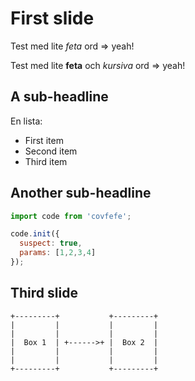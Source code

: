 # First slide

Test med lite *feta* ord => yeah!


Test med lite **feta** och *kursiva* ord => yeah!

## A sub-headline

En lista: 

  - First item
  - Second item
  - Third item

## Another sub-headline


```js
import code from 'covfefe';

code.init({
  suspect: true,
  params: [1,2,3,4]
});
```

## Third slide


```
+---------+           +---------+
|         |           |         |
|         |           |         |
|  Box 1  | +------>+ |  Box 2  |
|         |           |         |
|         |           |         |
+---------+           +---------+
```
